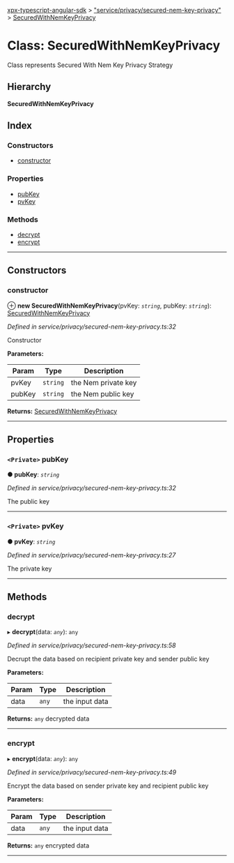 [xpx-typescript-angular-sdk](../README.md) > ["service/privacy/secured-nem-key-privacy"](../modules/_service_privacy_secured_nem_key_privacy_.md) > [SecuredWithNemKeyPrivacy](../classes/_service_privacy_secured_nem_key_privacy_.securedwithnemkeyprivacy.md)

# Class: SecuredWithNemKeyPrivacy

Class represents Secured With Nem Key Privacy Strategy

## Hierarchy

**SecuredWithNemKeyPrivacy**

## Index

### Constructors

* [constructor](_service_privacy_secured_nem_key_privacy_.securedwithnemkeyprivacy.md#constructor)

### Properties

* [pubKey](_service_privacy_secured_nem_key_privacy_.securedwithnemkeyprivacy.md#pubkey)
* [pvKey](_service_privacy_secured_nem_key_privacy_.securedwithnemkeyprivacy.md#pvkey)

### Methods

* [decrypt](_service_privacy_secured_nem_key_privacy_.securedwithnemkeyprivacy.md#decrypt)
* [encrypt](_service_privacy_secured_nem_key_privacy_.securedwithnemkeyprivacy.md#encrypt)

---

## Constructors

<a id="constructor"></a>

###  constructor

⊕ **new SecuredWithNemKeyPrivacy**(pvKey: *`string`*, pubKey: *`string`*): [SecuredWithNemKeyPrivacy](_service_privacy_secured_nem_key_privacy_.securedwithnemkeyprivacy.md)

*Defined in service/privacy/secured-nem-key-privacy.ts:32*

Constructor

**Parameters:**

| Param | Type | Description |
| ------ | ------ | ------ |
| pvKey | `string` |  the Nem private key |
| pubKey | `string` |  the Nem public key |

**Returns:** [SecuredWithNemKeyPrivacy](_service_privacy_secured_nem_key_privacy_.securedwithnemkeyprivacy.md)

___

## Properties

<a id="pubkey"></a>

### `<Private>` pubKey

**● pubKey**: *`string`*

*Defined in service/privacy/secured-nem-key-privacy.ts:32*

The public key

___
<a id="pvkey"></a>

### `<Private>` pvKey

**● pvKey**: *`string`*

*Defined in service/privacy/secured-nem-key-privacy.ts:27*

The private key

___

## Methods

<a id="decrypt"></a>

###  decrypt

▸ **decrypt**(data: *`any`*): `any`

*Defined in service/privacy/secured-nem-key-privacy.ts:58*

Decrupt the data based on recipient private key and sender public key

**Parameters:**

| Param | Type | Description |
| ------ | ------ | ------ |
| data | `any` |  the input data |

**Returns:** `any`
decrypted data

___
<a id="encrypt"></a>

###  encrypt

▸ **encrypt**(data: *`any`*): `any`

*Defined in service/privacy/secured-nem-key-privacy.ts:49*

Encrypt the data based on sender private key and recipient public key

**Parameters:**

| Param | Type | Description |
| ------ | ------ | ------ |
| data | `any` |  the input data |

**Returns:** `any`
encrypted data

___

